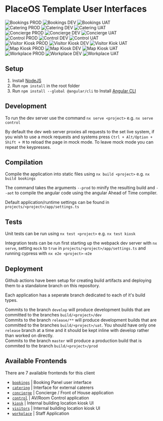 # PlaceOS Template User Interfaces

![Bookings PROD](https://github.com/placeos/user-interfaces/workflows/BOOKINGS-PROD/badge.svg)
![Bookings DEV](https://github.com/placeos/user-interfaces/workflows/BOOKINGS-DEVELOP/badge.svg)
![Bookings UAT](https://github.com/placeos/user-interfaces/workflows/BOOKINGS-UAT/badge.svg)  
![Catering PROD](https://github.com/placeos/user-interfaces/workflows/CATERING-PROD/badge.svg)
![Catering DEV](https://github.com/placeos/user-interfaces/workflows/CATERING-DEVELOP/badge.svg)
![Catering UAT](https://github.com/placeos/user-interfaces/workflows/CATERING-UAT/badge.svg)  
![Concierge PROD](https://github.com/placeos/user-interfaces/workflows/CONCIERGE-PROD/badge.svg)
![Concierge DEV](https://github.com/placeos/user-interfaces/workflows/CONCIERGE-DEVELOP/badge.svg)
![Concierge UAT](https://github.com/placeos/user-interfaces/workflows/CONCIERGE-UAT/badge.svg)  
![Control PROD](https://github.com/placeos/user-interfaces/workflows/CONTROL-PROD/badge.svg)
![Control DEV](https://github.com/placeos/user-interfaces/workflows/CONTROL-DEVELOP/badge.svg)
![Control UAT](https://github.com/placeos/user-interfaces/workflows/CONTROL-UAT/badge.svg)  
![Visitor Kiosk PROD](https://github.com/placeos/user-interfaces/workflows/VISITOR-KIOSK-PROD/badge.svg)
![Visitor Kiosk DEV](https://github.com/placeos/user-interfaces/workflows/VISITOR-KIOSK-DEVELOP/badge.svg)
![Visitor Kiok UAT](https://github.com/placeos/user-interfaces/workflows/VISITOR-KIOSK-UAT/badge.svg)  
![Map Kiosk PROD](https://github.com/placeos/user-interfaces/workflows/MAP-KIOSK-PROD/badge.svg)
![Map Kiosk DEV](https://github.com/placeos/user-interfaces/workflows/MAP-KIOSK-DEVELOP/badge.svg)
![Map Kiosk UAT](https://github.com/placeos/user-interfaces/workflows/MAP-KIOSK-UAT/badge.svg)  
![Workplace PROD](https://github.com/placeos/user-interfaces/workflows/WORKPLACE-PROD/badge.svg)
![Workplace DEV](https://github.com/placeos/user-interfaces/workflows/WORKPLACE-DEVELOP/badge.svg)
![Workplace UAT](https://github.com/placeos/user-interfaces/workflows/WORKPLACE-UAT/badge.svg)

## Setup

1. Install [NodeJS](https://nodejs.org/en/download/current/)
1. Run `npm install` in the root folder
1. Run `npm install --global @angular/cli` to Install [Angular CLI](https://github.com/angular/angular-cli)

## Development

To run the dev server use the command `nx serve <project>` e.g. `nx serve control`

By default the dev web server proxies all requests to the set live system, if you wish to use a mock requests and systems press `Ctrl + Alt/Option + Shift + M` to reload the page in mock mode. To leave mock mode you can repeat the keypresses.

## Compilation

Compile the application into static files using `nx build <project>` e.g. `nx build bookings`

The command takes the arguments `--prod` to minify the resulting build and `--aot` to compile the angular code using the angular Ahead of Time compiler.

Default application/runtime settings can be found in `projects/<project>/app/settings.ts`

## Tests

Unit tests can be run using `nx test <project>` e.g. `nx test kiosk`

Integration tests can be run first starting up the webpack dev server with `nx serve`, setting `mock` to `true` in `projects/<project>/app/settings.ts` and running cypress with `nx e2e <project>-e2e`

## Deployment

Github actions have been setup for creating build artifacts and deploying them to a standalone branch on this repository.

Each application has a seperate branch dedicated to each of it's build types.

Commits to the branch `develop` will produce development builds that are committed to the branches `build/<project>/dev`  
Commits to the branch `release/**` will produce development builds that are committed to the branches `build/<project>/uat`.
You should have only one `release` branch at a time and it should be kept inline with develop rather than worked on directly.  
Commits to the branch `master` will produce a production build that is commited to the branch `build/<project>/prod`  

## Available Frontends

There are 7 available frontends for this client

-   [`bookings`](./apps/booking-panel/README.md) | Booking Panel user interface
-   [`catering`](./projects/caterers-ui/README.md) | Interface for external caterers
-   [`concierge`](./projects/concierge/README.md) | Concierge / Front of House application
-   [`control`](./projects/control/README.md) | AV/Room Control application
-   [`kiosk`](./projects/map-kiosk/README.md) | Internal building location kiosk UI
-   [`visitors`](./projects/visitor-kiosk/README.md) | Internal building location kiosk UI
-   [`workplace`](./projects/workplace/README.md) | Staff Application
